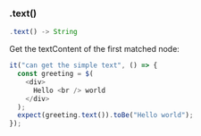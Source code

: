 ### .text()

```js
.text() -> String
```

Get the textContent of the first matched node:

```js
it("can get the simple text", () => {
  const greeting = $(
    <div>
      Hello <br /> world
    </div>
  );
  expect(greeting.text()).toBe("Hello world");
});
```
